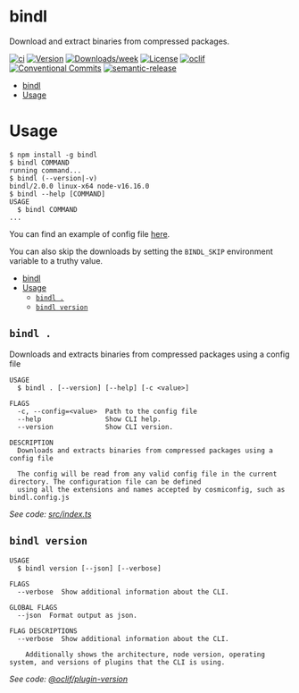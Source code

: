 # bindl

Download and extract binaries from compressed packages.

[![ci](https://github.com/felipecrs/bindl/workflows/ci/badge.svg)](https://github.com/felipecrs/bindl/actions?query=workflow%3Aci)
[![Version](https://img.shields.io/npm/v/bindl.svg)](https://npmjs.org/package/bindl)
[![Downloads/week](https://img.shields.io/npm/dw/bindl.svg)](https://npmjs.org/package/bindl)
[![License](https://img.shields.io/npm/l/bindl.svg)](https://github.com/felipecassiors/bindl/blob/master/package.json)
[![oclif](https://img.shields.io/badge/cli-oclif-brightgreen.svg)](https://oclif.io)
[![Conventional Commits](https://img.shields.io/badge/Conventional%20Commits-1.0.0-yellow.svg)](https://conventionalcommits.org)
[![semantic-release](https://img.shields.io/badge/%20%20%F0%9F%93%A6%F0%9F%9A%80-semantic--release-e10079.svg)](https://github.com/semantic-release/semantic-release)

<!-- toc -->

- [bindl](#bindl)
- [Usage](#usage)
<!-- tocstop -->

# Usage

<!-- usage -->

```sh-session
$ npm install -g bindl
$ bindl COMMAND
running command...
$ bindl (--version|-v)
bindl/2.0.0 linux-x64 node-v16.16.0
$ bindl --help [COMMAND]
USAGE
  $ bindl COMMAND
...
```

<!-- usagestop -->

You can find an example of config file [here](./test/res/bindl.config.js).

You can also skip the downloads by setting the `BINDL_SKIP` environment variable to a truthy value.

<!-- commands -->

- [bindl](#bindl)
- [Usage](#usage)
  - [`bindl .`](#bindl-)
  - [`bindl version`](#bindl-version)

## `bindl .`

Downloads and extracts binaries from compressed packages using a config file

```
USAGE
  $ bindl . [--version] [--help] [-c <value>]

FLAGS
  -c, --config=<value>  Path to the config file
  --help                Show CLI help.
  --version             Show CLI version.

DESCRIPTION
  Downloads and extracts binaries from compressed packages using a config file

  The config will be read from any valid config file in the current directory. The configuration file can be defined
  using all the extensions and names accepted by cosmiconfig, such as bindl.config.js
```

_See code: [src/index.ts](https://github.com/felipecrs/bindl/blob/v2.0.0/src/index.ts)_

## `bindl version`

```
USAGE
  $ bindl version [--json] [--verbose]

FLAGS
  --verbose  Show additional information about the CLI.

GLOBAL FLAGS
  --json  Format output as json.

FLAG DESCRIPTIONS
  --verbose  Show additional information about the CLI.

    Additionally shows the architecture, node version, operating system, and versions of plugins that the CLI is using.
```

_See code: [@oclif/plugin-version](https://github.com/oclif/plugin-version/blob/v1.1.1/src/commands/version.ts)_

<!-- commandsstop -->
